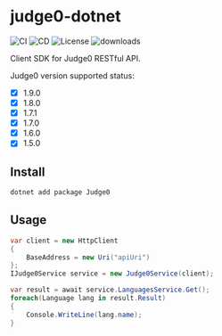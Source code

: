 # judge0-dotnet

![CI](https://github.com/StardustDL/judge0-dotnet/workflows/CI/badge.svg) ![CD](https://github.com/StardustDL/judge0-dotnet/workflows/CD/badge.svg) ![License](https://img.shields.io/github/license/StardustDL/judge0-dotnet.svg) ![downloads](https://img.shields.io/nuget/dt/Judge0)

Client SDK for Judge0 RESTful API.

Judge0 version supported status:

- [x] 1.9.0
- [x] 1.8.0
- [x] 1.7.1
- [x] 1.7.0
- [x] 1.6.0
- [x] 1.5.0

## Install

```sh
dotnet add package Judge0
```

## Usage

```csharp
var client = new HttpClient
{
    BaseAddress = new Uri("apiUri")
};
IJudge0Service service = new Judge0Service(client);

var result = await service.LanguagesService.Get();
foreach(Language lang in result.Result)
{
    Console.WriteLine(lang.name);
}
```
